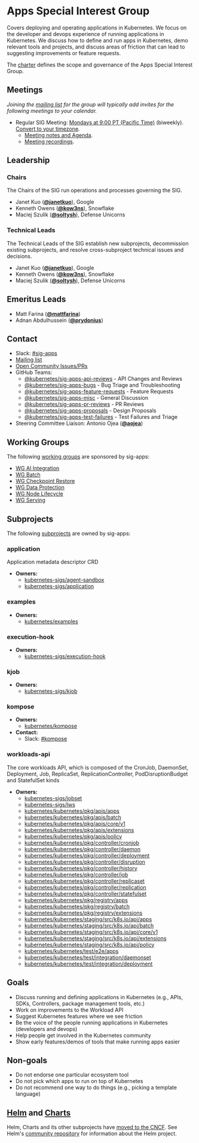 <!---
This is an autogenerated file!

Please do not edit this file directly, but instead make changes to the
sigs.yaml file in the project root.

To understand how this file is generated, see https://git.k8s.io/community/generator/README.md
--->
# Apps Special Interest Group

Covers deploying and operating applications in Kubernetes. We focus on the developer and devops experience of running applications in Kubernetes. We discuss how to define and run apps in Kubernetes, demo relevant tools and projects, and discuss areas of friction that can lead to suggesting improvements or feature requests.

The [charter](charter.md) defines the scope and governance of the Apps Special Interest Group.

## Meetings
*Joining the [mailing list](https://groups.google.com/a/kubernetes.io/g/sig-apps) for the group will typically add invites for the following meetings to your calendar.*
* Regular SIG Meeting: [Mondays at 9:00 PT (Pacific Time)](https://zoom.us/j/739385290?pwd=ekVmNGRjT214MGJkY1JUUUpPMVlJUT09) (biweekly). [Convert to your timezone](http://www.thetimezoneconverter.com/?t=9%3A00&tz=PT%20%28Pacific%20Time%29).
  * [Meeting notes and Agenda](https://docs.google.com/document/d/1LZLBGW2wRDwAfdBNHJjFfk9CFoyZPcIYGWU7R1PQ3ng/edit#).
  * [Meeting recordings](https://www.youtube.com/playlist?list=PL69nYSiGNLP2LMq7vznITnpd2Fk1YIZF3).

## Leadership

### Chairs
The Chairs of the SIG run operations and processes governing the SIG.

* Janet Kuo (**[@janetkuo](https://github.com/janetkuo)**), Google
* Kenneth Owens (**[@kow3ns](https://github.com/kow3ns)**), Snowflake
* Maciej Szulik (**[@soltysh](https://github.com/soltysh)**), Defense Unicorns

### Technical Leads
The Technical Leads of the SIG establish new subprojects, decommission existing
subprojects, and resolve cross-subproject technical issues and decisions.

* Janet Kuo (**[@janetkuo](https://github.com/janetkuo)**), Google
* Kenneth Owens (**[@kow3ns](https://github.com/kow3ns)**), Snowflake
* Maciej Szulik (**[@soltysh](https://github.com/soltysh)**), Defense Unicorns

## Emeritus Leads

* Matt Farina (**[@mattfarina](https://github.com/mattfarina)**)
* Adnan Abdulhussein (**[@prydonius](https://github.com/prydonius)**)

## Contact
- Slack: [#sig-apps](https://kubernetes.slack.com/messages/sig-apps)
- [Mailing list](https://groups.google.com/a/kubernetes.io/g/sig-apps)
- [Open Community Issues/PRs](https://github.com/kubernetes/community/labels/sig%2Fapps)
- GitHub Teams:
    - [@kubernetes/sig-apps-api-reviews](https://github.com/orgs/kubernetes/teams/sig-apps-api-reviews) - API Changes and Reviews
    - [@kubernetes/sig-apps-bugs](https://github.com/orgs/kubernetes/teams/sig-apps-bugs) - Bug Triage and Troubleshooting
    - [@kubernetes/sig-apps-feature-requests](https://github.com/orgs/kubernetes/teams/sig-apps-feature-requests) - Feature Requests
    - [@kubernetes/sig-apps-misc](https://github.com/orgs/kubernetes/teams/sig-apps-misc) - General Discussion
    - [@kubernetes/sig-apps-pr-reviews](https://github.com/orgs/kubernetes/teams/sig-apps-pr-reviews) - PR Reviews
    - [@kubernetes/sig-apps-proposals](https://github.com/orgs/kubernetes/teams/sig-apps-proposals) - Design Proposals
    - [@kubernetes/sig-apps-test-failures](https://github.com/orgs/kubernetes/teams/sig-apps-test-failures) - Test Failures and Triage
- Steering Committee Liaison: Antonio Ojea (**[@aojea](https://github.com/aojea)**)

## Working Groups

The following [working groups][working-group-definition] are sponsored by sig-apps:
* [WG AI Integration](/wg-ai-integration)
* [WG Batch](/wg-batch)
* [WG Checkpoint Restore](/wg-checkpoint-restore)
* [WG Data Protection](/wg-data-protection)
* [WG Node Lifecycle](/wg-node-lifecycle)
* [WG Serving](/wg-serving)


## Subprojects

The following [subprojects][subproject-definition] are owned by sig-apps:
### application
Application metadata descriptor CRD
- **Owners:**
  - [kubernetes-sigs/agent-sandbox](https://github.com/kubernetes-sigs/agent-sandbox/blob/main/OWNERS)
  - [kubernetes-sigs/application](https://github.com/kubernetes-sigs/application/blob/master/OWNERS)
### examples
- **Owners:**
  - [kubernetes/examples](https://github.com/kubernetes/examples/blob/master/OWNERS)
### execution-hook
- **Owners:**
  - [kubernetes-sigs/execution-hook](https://github.com/kubernetes-sigs/execution-hook/blob/master/OWNERS)
### kjob
- **Owners:**
  - [kubernetes-sigs/kjob](https://github.com/kubernetes-sigs/kjob/blob/main/OWNERS)
### kompose
- **Owners:**
  - [kubernetes/kompose](https://github.com/kubernetes/kompose/blob/master/OWNERS)
- **Contact:**
  - Slack: [#kompose](https://kubernetes.slack.com/messages/kompose)
### workloads-api
The core workloads API, which is composed of the CronJob, DaemonSet, Deployment, Job, ReplicaSet, ReplicationController, PodDisruptionBudget and StatefulSet kinds
- **Owners:**
  - [kubernetes-sigs/jobset](https://github.com/kubernetes-sigs/jobset/blob/main/OWNERS)
  - [kubernetes-sigs/lws](https://github.com/kubernetes-sigs/lws/blob/main/OWNERS)
  - [kubernetes/kubernetes/pkg/apis/apps](https://github.com/kubernetes/kubernetes/blob/master/pkg/apis/apps/OWNERS)
  - [kubernetes/kubernetes/pkg/apis/batch](https://github.com/kubernetes/kubernetes/blob/master/pkg/apis/batch/OWNERS)
  - [kubernetes/kubernetes/pkg/apis/core/v1](https://github.com/kubernetes/kubernetes/blob/master/pkg/apis/core/v1/OWNERS)
  - [kubernetes/kubernetes/pkg/apis/extensions](https://github.com/kubernetes/kubernetes/blob/master/pkg/apis/extensions/OWNERS)
  - [kubernetes/kubernetes/pkg/apis/policy](https://github.com/kubernetes/kubernetes/blob/master/pkg/apis/policy/OWNERS)
  - [kubernetes/kubernetes/pkg/controller/cronjob](https://github.com/kubernetes/kubernetes/blob/master/pkg/controller/cronjob/OWNERS)
  - [kubernetes/kubernetes/pkg/controller/daemon](https://github.com/kubernetes/kubernetes/blob/master/pkg/controller/daemon/OWNERS)
  - [kubernetes/kubernetes/pkg/controller/deployment](https://github.com/kubernetes/kubernetes/blob/master/pkg/controller/deployment/OWNERS)
  - [kubernetes/kubernetes/pkg/controller/disruption](https://github.com/kubernetes/kubernetes/blob/master/pkg/controller/disruption/OWNERS)
  - [kubernetes/kubernetes/pkg/controller/history](https://github.com/kubernetes/kubernetes/blob/master/pkg/controller/history/OWNERS)
  - [kubernetes/kubernetes/pkg/controller/job](https://github.com/kubernetes/kubernetes/blob/master/pkg/controller/job/OWNERS)
  - [kubernetes/kubernetes/pkg/controller/replicaset](https://github.com/kubernetes/kubernetes/blob/master/pkg/controller/replicaset/OWNERS)
  - [kubernetes/kubernetes/pkg/controller/replication](https://github.com/kubernetes/kubernetes/blob/master/pkg/controller/replication/OWNERS)
  - [kubernetes/kubernetes/pkg/controller/statefulset](https://github.com/kubernetes/kubernetes/blob/master/pkg/controller/statefulset/OWNERS)
  - [kubernetes/kubernetes/pkg/registry/apps](https://github.com/kubernetes/kubernetes/blob/master/pkg/registry/apps/OWNERS)
  - [kubernetes/kubernetes/pkg/registry/batch](https://github.com/kubernetes/kubernetes/blob/master/pkg/registry/batch/OWNERS)
  - [kubernetes/kubernetes/pkg/registry/extensions](https://github.com/kubernetes/kubernetes/blob/master/pkg/registry/extensions/OWNERS)
  - [kubernetes/kubernetes/staging/src/k8s.io/api/apps](https://github.com/kubernetes/kubernetes/blob/master/staging/src/k8s.io/api/apps/OWNERS)
  - [kubernetes/kubernetes/staging/src/k8s.io/api/batch](https://github.com/kubernetes/kubernetes/blob/master/staging/src/k8s.io/api/batch/OWNERS)
  - [kubernetes/kubernetes/staging/src/k8s.io/api/core/v1](https://github.com/kubernetes/kubernetes/blob/master/staging/src/k8s.io/api/core/v1/OWNERS)
  - [kubernetes/kubernetes/staging/src/k8s.io/api/extensions](https://github.com/kubernetes/kubernetes/blob/master/staging/src/k8s.io/api/extensions/OWNERS)
  - [kubernetes/kubernetes/staging/src/k8s.io/api/policy](https://github.com/kubernetes/kubernetes/blob/master/staging/src/k8s.io/api/policy/OWNERS)
  - [kubernetes/kubernetes/test/e2e/apps](https://github.com/kubernetes/kubernetes/blob/master/test/e2e/apps/OWNERS)
  - [kubernetes/kubernetes/test/integration/daemonset](https://github.com/kubernetes/kubernetes/blob/master/test/integration/daemonset/OWNERS)
  - [kubernetes/kubernetes/test/integration/deployment](https://github.com/kubernetes/kubernetes/blob/master/test/integration/deployment/OWNERS)

[subproject-definition]: https://github.com/kubernetes/community/blob/master/governance.md#subprojects
[working-group-definition]: https://github.com/kubernetes/community/blob/master/governance.md#working-groups
<!-- BEGIN CUSTOM CONTENT -->

## Goals

* Discuss running and defining applications in Kubernetes (e.g., APIs, SDKs, Controllers, package management tools, etc.)
* Work on improvements to the Workload API
* Suggest Kubernetes features where we see friction
* Be the voice of the people running applications in Kubernetes (developers and devops)
* Help people get involved in the Kubernetes community
* Show early features/demos of tools that make running apps easier

## Non-goals

* Do not endorse one particular ecosystem tool
* Do not pick which apps to run on top of Kubernetes
* Do not recommend one way to do things (e.g., picking a template language)

## [Helm](https://helm.sh) and [Charts](https://github.com/kubernetes/charts)

Helm, Charts and its other subprojects have [moved to the CNCF](https://github.com/cncf/toc/blob/main/proposals/incubation/helm.adoc).
See Helm's [community repository](https://github.com/kubernetes-helm/community) for information about the Helm project.

<!-- END CUSTOM CONTENT -->
